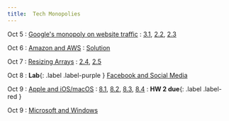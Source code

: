 ```yaml
---
title:  Tech Monopolies
---
```


Oct 5
: [Google's monopoly on website traffic](#)
  : [3.1](#), [2.2](#), [2.3](#)

Oct 6
: [Amazon and AWS](#)
  : [Solution](#)

Oct 7
: [Resizing Arrays](#)
  : [2.4](#), [2.5](#)

Oct 8
: **Lab**{: .label .label-purple } [Facebook and Social Media](#)

Oct 9
: [Apple and iOS/macOS](#)
  : [8.1](#), [8.2](#), [8.3](#), [8.4](#)
: **HW 2 due**{: .label .label-red }

Oct 9
: [Microsoft and Windows](#)
